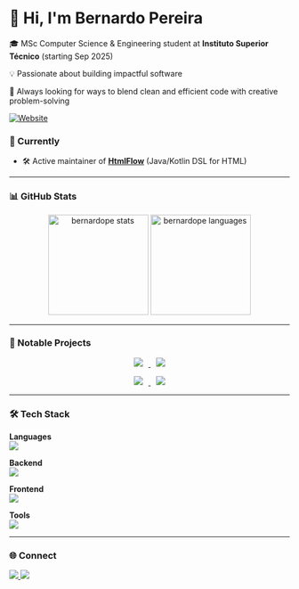 <h1>👋 Hi, I'm Bernardo Pereira</h1>

🎓 MSc Computer Science & Engineering student at <b>Instituto Superior Técnico</b> (starting Sep 2025) <br/>

💡 Passionate about building impactful software <br/>

🚀  Always looking for ways to blend clean and efficient code with creative problem-solving 

<a href="https://bernardope.github.io">
  <img src="https://img.shields.io/badge/🌐_Website-4285F4?style=for-the-badge" alt="Website"/>
</a>

### 🔭 Currently
- 🛠 Active maintainer of [**HtmlFlow**](https://github.com/xmlet/HtmlFlow) (Java/Kotlin DSL for HTML)
  
---

### 📊 GitHub Stats
<p align="center">
  <img src="https://github-readme-stats-git-master-bernardopes-projects.vercel.app/api?username=BernardoPe&show_icons=true&theme=onedark&layout=compact&include_all_commits=true" alt="bernardope stats" height="180px"/>
  <img src="https://github-readme-stats-git-master-bernardopes-projects.vercel.app/api/top-langs?username=BernardoPe&langs_count=10&locale=en&layout=compact&theme=onedark" alt="bernardope languages" height="180px"/>
</p>

---

### 🚀 Notable Projects
<p align="center">
  <a href="https://github.com/xmlet/HtmlFlow">
    <img hspace="10" src="https://github-readme-stats.vercel.app/api/pin/?username=xmlet&repo=HtmlFlow&theme=dark&description_lines_count=3" />
  </a>
  <a href="https://github.com/BernardoPe/Instant-Messaging">
    <img hspace="10" src="https://github-readme-stats.vercel.app/api/pin/?username=BernardoPe&repo=Instant-Messaging&theme=dark&description_lines_count=3" />
  </a>
</p>
<p align="center">
  <a href="https://github.com/BernardoPe/Musyk">
    <img hspace="10" src="https://github-readme-stats.vercel.app/api/pin/?username=BernardoPe&repo=Musyk&theme=dark&description_lines_count=3" />
  </a>
  <a href="https://github.com/xmlet/comparing-non-blocking-progressive-ssr">
    <img  hspace="10" src="https://github-readme-stats.vercel.app/api/pin/?username=xmlet&repo=comparing-non-blocking-progressive-ssr&theme=dark&description_lines_count=3" />
  </a>
</p>

---

### 🛠 Tech Stack

**Languages**  
<img src="https://skillicons.dev/icons?i=kotlin,java,js,ts,python,c&perline=6" />

**Backend**  
<img src="https://skillicons.dev/icons?i=spring,nodejs,express,nginx,postgres,mongodb,elasticsearch&perline=8" />

**Frontend**  
<img src="https://skillicons.dev/icons?i=html,css,react,materialui,webpack,androidstudio&perline=6" />

**Tools**  
<img src="https://skillicons.dev/icons?i=git,github,vscode,idea,pycharm,androidstudio&perline=6" />

---

### 🌐 Connect
<a href="https://linkedin.com/in/bernardope">
  <img src="https://img.shields.io/badge/LinkedIn-0077B5?style=for-the-badge&logo=linkedin&logoColor=white" />
</a>
<a href="https://github.com/BernardoPe">
  <img src="https://img.shields.io/badge/GitHub-100000?style=for-the-badge&logo=github&logoColor=white" />
</a>
